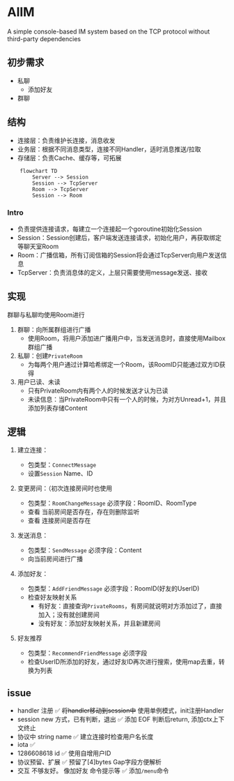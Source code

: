 # AlIM
A simple console-based IM system based on the TCP protocol without third-party dependencies

## 初步需求
* 私聊
  * 添加好友
* 群聊

## 结构
* 连接层：负责维护长连接，消息收发
* 业务层：根据不同消息类型，连接不同Handler，适时消息推送/拉取
* 存储层：负责Cache、缓存等，可拓展

```mermaid
    flowchart TD
        Server --> Session
        Session --> TcpServer
        Room --> TcpServer
        Session --> Room
```
### Intro
* 负责提供连接请求，每建立一个连接起一个goroutine初始化Session  
* Session：Session创建后，客户端发送连接请求，初始化用户，再获取绑定等聊天室Room
* Room：广播信箱，所有订阅信箱的Session将会通过TcpServer向用户发送信息  
* TcpServer：负责消息体的定义，上层只需要使用message发送、接收

## 实现
群聊与私聊均使用Room进行
1. 群聊：向所属群组进行广播
   * 使用Room，将用户添加进广播用户中，当发送消息时，直接使用Mailbox群组广播
2. 私聊：创建`PrivateRoom`
   * 为每两个用户通过计算哈希绑定一个Room，该RoomID只能通过双方ID获得
3. 用户已读、未读
   * 只有PrivateRoom内有两个人的时候发送才认为已读
   * 未读信息：当PrivateRoom中只有一个人的时候，为对方Unread+1，并且添加列表存储Content

## 逻辑
1. 建立连接：
   * 包类型：`ConnectMessage`  
   * 设置`Session` Name、ID

2. 变更房间：（初次连接房间时也使用
    * 包类型：`RoomChangeMessage` 必须字段：RoomID、RoomType
    * 查看 当前房间是否存在，存在则删除监听  
    * 查看 连接房间是否存在

3. 发送消息：
    * 包类型：`SendMessage` 必须字段：Content
    * 向当前房间进行广播

4. 添加好友：
    * 包类型：`AddFriendMessage` 必须字段：RoomID(好友的UserID)  
    * 检查好友映射关系  
        - 有好友：直接查询`PrivateRooms`，有房间就说明对方添加过了，直接加入；没有就创建房间  
        - 没有好友：添加好友映射关系，并且新建房间  

5. 好友推荐
   * 包类型：`RecommendFriendMessage` 必须字段
   * 检查UserID所添加的好友，通过好友ID再次进行搜索，使用map去重，转换为列表

## issue
   * handler 注册 ✅ ~~将handler移动到session中~~ 使用单例模式，init注册Handler
   * session new 方式，已有判断，退出 ✅ 添加 EOF 判断后return, 添加ctx上下文终止
   * 协议中 string name ✅ 建立连接时检查用户名长度
   * iota ✅
   * 1286608618 id ✅ 使用自增用户ID
   * 协议预留、扩展 ✅ 预留了[4]bytes Gap字段方便解析
   * 交互 不够友好。 像加好友 命令提示等 ✅ 添加`/menu`命令
